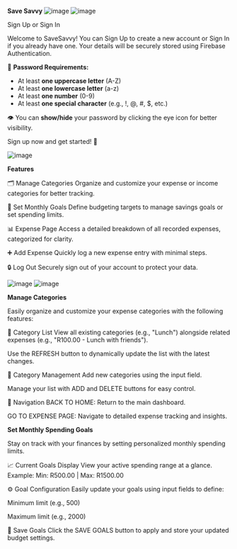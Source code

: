 **Save Savvy**
![image](https://github.com/user-attachments/assets/8873fa0d-8a2b-4aca-992f-988be95f294a) ![image](https://github.com/user-attachments/assets/b3253b8f-4fd3-4a10-bb02-c33e5bb977b3)

Sign Up or Sign In  

Welcome to SaveSavvy! You can Sign Up to create a new account or Sign In if you already have one. Your details will be securely stored using Firebase Authentication.  

🔐 **Password Requirements:**  
- At least **one uppercase letter** (A-Z)  
- At least **one lowercase letter** (a-z)  
- At least **one number** (0-9)  
- At least **one special character** (e.g., !, @, #, $, etc.)  

👁️ You can **show/hide** your password by clicking the eye icon for better visibility.  

Sign up now and get started! 🚀

![image](https://github.com/user-attachments/assets/fcfdea58-5d82-4655-bfd3-02319fd585b2) 

**Features**


🗂️ Manage Categories
Organize and customize your expense or income categories for better tracking.

🎯 Set Monthly Goals
Define budgeting targets to manage savings goals or set spending limits.

📊 Expense Page
Access a detailed breakdown of all recorded expenses, categorized for clarity.

➕ Add Expense
Quickly log a new expense entry with minimal steps.

🔒 Log Out
Securely sign out of your account to protect your data.





![image](https://github.com/user-attachments/assets/2c01fe7b-da23-49f4-8c71-f883ee4410a9)    ![image](https://github.com/user-attachments/assets/d12384fe-9121-4b9a-ab1e-5fe6baf2fac6)


**Manage Categories**


Easily organize and customize your expense categories with the following features:

🔹 Category List
View all existing categories (e.g., "Lunch") alongside related expenses (e.g., "R100.00 - Lunch with friends").

Use the REFRESH button to dynamically update the list with the latest changes.

🔹 Category Management
Add new categories using the input field.

Manage your list with ADD and DELETE buttons for easy control.

🔹 Navigation
BACK TO HOME: Return to the main dashboard.

GO TO EXPENSE PAGE: Navigate to detailed expense tracking and insights.



**Set Monthly Spending Goals**


Stay on track with your finances by setting personalized monthly spending limits.

📈 Current Goals Display
View your active spending range at a glance.
Example: Min: R500.00 | Max: R1500.00

⚙️ Goal Configuration
Easily update your goals using input fields to define:

Minimum limit (e.g., 500)

Maximum limit (e.g., 2000)

💾 Save Goals
Click the SAVE GOALS button to apply and store your updated budget settings.
